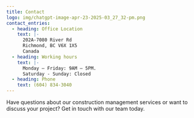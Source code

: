 ```yaml
---
title: Contact
logo: img/chatgpt-image-apr-23-2025-03_27_32-pm.png
contact_entries:
  - heading: Office Location
    text: |-
      202A-7080 River Rd
      Richmond, BC V6X 1X5
      Canada
  - heading: Working hours
    text: |-
      Monday – Friday: 9AM – 5PM. 
      Saturday - Sunday: Closed
  - heading: Phone
    text: (604) 834-3040
---
```

Have questions about our construction management services or want to discuss your project? Get in touch with our team today.